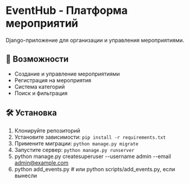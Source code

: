 # EventHub - Платформа мероприятий

Django-приложение для организации и управления мероприятиями.

## 🚀 Возможности

- Создание и управление мероприятиями
- Регистрация на мероприятия
- Система категорий
- Поиск и фильтрация

## 🛠️ Установка

1. Клонируйте репозиторий
2. Установите зависимости: `pip install -r requirements.txt`
3. Примените миграции: `python manage.py migrate`
4. Запустите сервер: `python manage.py runserver`
5. python manage.py createsuperuser --username admin --email admin@example.com
6. python add_events.py  # или python scripts/add_events.py, если вынесли
